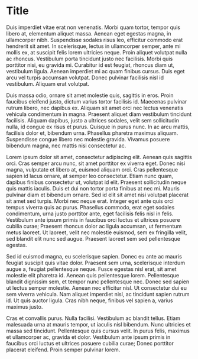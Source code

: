 ﻿# Title

Duis imperdiet vitae erat non venenatis. Morbi quam tortor, tempor quis libero at, elementum aliquet massa. Aenean eget
egestas magna, in ullamcorper nibh. Suspendisse sodales risus leo, efficitur commodo erat hendrerit sit amet. In
scelerisque, lectus in ullamcorper semper, ante mi mollis ex, at suscipit felis lorem ultricies neque. Proin aliquet
volutpat nulla ac rhoncus. Vestibulum porta tincidunt justo nec facilisis. Morbi quis porttitor nisi, eu gravida mi.
Curabitur id est feugiat, rhoncus diam ut, vestibulum ligula. Aenean imperdiet mi ac quam finibus cursus. Duis eget arcu
vel turpis accumsan volutpat. Donec pulvinar facilisis nisl id vestibulum. Aliquam erat volutpat.

Duis massa odio, ornare sit amet molestie quis, sagittis in eros. Proin faucibus eleifend justo, dictum varius tortor
facilisis id. Maecenas pulvinar rutrum libero, nec dapibus ex. Aliquam sit amet orci nec lectus venenatis vehicula
condimentum in magna. Praesent aliquet diam vestibulum tincidunt facilisis. Aliquam dapibus, justo a ultrices sodales,
velit sem sollicitudin nulla, id congue ex risus et purus. Quisque in purus nunc. In ac arcu mattis, facilisis dolor et,
bibendum urna. Phasellus pharetra maximus aliquam. Suspendisse congue libero nec molestie gravida. Vivamus posuere
bibendum magna, nec mattis nisi consectetur ac.

Lorem ipsum dolor sit amet, consectetur adipiscing elit. Aenean quis sagittis orci. Cras semper arcu nunc, sit amet
porttitor ex viverra eget. Donec nisi magna, vulputate et libero at, euismod aliquam orci. Cras pellentesque sapien id
lacus ornare, at semper leo consectetur. Etiam nunc quam, dapibus finibus consectetur ut, volutpat id elit. Praesent
sollicitudin neque quis mattis iaculis. Duis et dui non tortor porta finibus at nec mi. Mauris pulvinar diam et bibendum
ornare. Sed id elit sit amet nisi volutpat placerat sit amet sed turpis. Morbi nec neque erat. Integer eget ante quis
orci tempus viverra quis ac purus. Phasellus commodo, erat eget sodales condimentum, urna justo porttitor ante, eget
facilisis felis nisl in felis. Vestibulum ante ipsum primis in faucibus orci luctus et ultrices posuere cubilia curae;
Praesent rhoncus dolor ac ligula accumsan, ut fermentum metus laoreet. Ut laoreet, velit nec molestie euismod, sem ex
fringilla velit, sed blandit elit nunc sed augue. Praesent laoreet sem sed pellentesque egestas.

Sed id euismod magna, eu scelerisque sapien. Donec eu ante ac mauris feugiat suscipit quis vitae dolor. Praesent sem
urna, scelerisque interdum augue a, feugiat pellentesque neque. Fusce egestas nisl erat, sit amet molestie elit pharetra
id. Aenean quis pellentesque lorem. Pellentesque blandit dignissim sem, et tempor nunc pellentesque nec. Donec sed
sapien ut lectus semper molestie. Aenean nec efficitur nisl. Ut consectetur dui eu sem viverra vehicula. Nam aliquet
imperdiet nisl, ac tincidunt sapien rutrum id. Ut quis auctor ligula. Cras nibh neque, finibus vel sapien a, varius
maximus justo.

Cras et convallis purus. Nulla facilisi. Vestibulum ac blandit tellus. Etiam malesuada urna at mauris tempor, ut iaculis
nisl bibendum. Nunc ultricies et massa sed tincidunt. Pellentesque quis cursus velit. In purus felis, maximus et
ullamcorper ac, gravida et dolor. Vestibulum ante ipsum primis in faucibus orci luctus et ultrices posuere cubilia
curae; Donec porttitor placerat eleifend. Proin semper pulvinar lorem.


